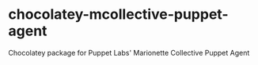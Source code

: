 chocolatey-mcollective-puppet-agent
===================================

Chocolatey package for Puppet Labs' Marionette Collective Puppet Agent
